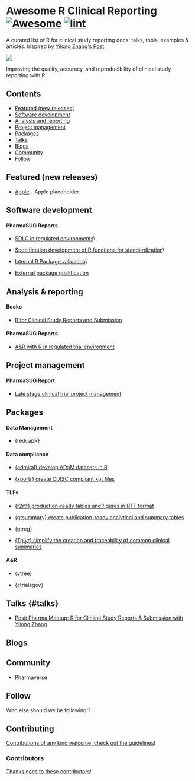 <!-- title -->

<!--lint ignore no-dead-urls-->

# Awesome R Clinical Reporting [![Awesome](https://awesome.re/badge.svg)](https://awesome.re) [![lint](https://github.com/hidyverse/awesome-R-clinical-reporting/actions/workflows/lint.yaml/badge.svg)](https://github.com/hidyverse/awesome-R-clinical-reporting/actions/workflows/lint.yaml)

<!-- subtitle -->

A curated list of R for clinical study reporting docs, talks, tools, examples & articles. Inspired by [Yilong Zhang's Post](https://www.linkedin.com/posts/yilongzhang_creating-a-validated-environment-for-reproducibility-activity-7044529198165594112-DGf4/).

<!-- image -->

<a href="https://github.com/sindresorhus/awesome/blob/main/awesome.md" target="_blank" rel="noopener noreferrer"> <img src="https://raw.githubusercontent.com/sindresorhus/awesome/78bde71c34e21954ae2a526fb5e9d3f9be2c0eec/media/logo.svg"/> </a>

<!-- description -->

Improving the quality, accuracy, and reproducibility of clinical study reporting with R.

<!-- TOC -->

## Contents

-   [Featured (new releases)](#featured-new-releases)
-   [Software development](#software-development)
-   [Analysis and reporting](#analysis--reporting)
-   [Project management](#project-management)
-   [Packages](#packages)
-   [Talks](#talks)
-   [Blogs](#blogs)
-   [Community](#community)
-   [Follow](#follow)

<!-- CONTENT -->

## Featured (new releases)

-   [Apple](https://apple.com) - Apple placeholder

## Software development

#### PharmaSUG Reports

-   [SDLC in regulated environments](https://lnkd.in/g9pv4USE)\

-   [Specification development of R functions for standardization](https://lnkd.in/gjnG4hxx?trk=public_post-text)\

-   [Internal R Package validation](https://lnkd.in/gwDty-Z7?trk=public_post-text)\

-   [External package qualification](https://lnkd.in/gtpAjZA5?trk=public_post-text)

## Analysis & reporting

#### Books

-   [R for Clinical Study Reports and Submission](https://r4csr.org/)

#### PharmaSUG Reports

-   [A&R with R in regulated trial environment](https://lnkd.in/g9pfxQv?trk=public_post-text)

## Project management

#### PharmaSUG Report

-   [Late stage clinical trial project management](https://lnkd.in/gjSJ4AUR)

## Packages

#### Data Management

-   {redcapR}

#### Data compliance

-   [{admiral} develop ADaM datasets in R](https://pharmaverse.github.io/admiral)

-   [{xportr} create CDISC compliant xpt files](https://atorus-research.github.io/xportr/)

#### TLFs

-   [{r2rtf} production-ready tables and figures in RTF format](https://merck.github.io/r2rtf/)

-   [{gtsummary} create publication-ready analytical and summary tables](https://www.danieldsjoberg.com/gtsummary/)

-   {gtreg}

-   [{Tplyr} simplify the creation and traceability of common clinical summaries](https://atorus-research.github.io/Tplyr/)

#### A&R

-   {vtree}

-   {ctrialsgov}

## Talks {#talks}

- [Posit Pharma Meetup: R for Clinical Study Reports & Submission with Yilong Zhang](https://www.youtube.com/watch?v=RBVqKi3FV30)

## Blogs


## Community

-   [Pharmaverse](https://pharmaverse.org/)

<!-- END CONTENT -->

## Follow

<!-- list people worth following on social sites (Twitter, LinkedIn, GitHub, YouTube etc.) -->

Who else should we be following!?

## Contributing

[Contributions of any kind welcome, check out the guidelines](contributing.md)!

### Contributors

[Thanks goes to these contributors](https://github.com/hidyverse/awesome-R-clinical-reporting/graphs/contributors)!
